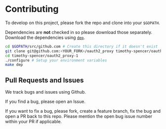 # Contributing

To develop on this project, please fork the repo and clone into your `$GOPATH`.

Dependencies are **not** checked in so please download those separately.
Download the dependencies using [`dep`](https://github.com/golang/dep).

```bash
cd $GOPATH/src/github.com # Create this directory if it doesn't exist
git clone git@github.com:<YOUR_FORK>/oauth2_proxy timothy-spencer/oauth2_proxy-1
cd timothy-spencer/oauth2_proxy-1
./configure # Setup your environment variables
make dep
```

## Pull Requests and Issues

We track bugs and issues using Github.

If you find a bug, please open an Issue.

If you want to fix a bug, please fork, create a feature branch, fix the bug and
open a PR back to this repo.
Please mention the open bug issue number within your PR if applicable.
